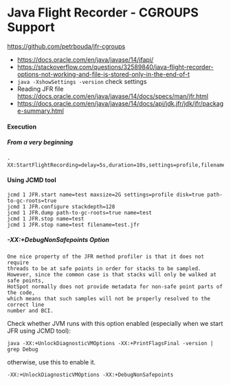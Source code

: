 # Java Flight Recorder - CGROUPS Support

https://github.com/petrbouda/jfr-cgroups

- https://docs.oracle.com/en/java/javase/14/jfapi/
- https://stackoverflow.com/questions/32589840/java-flight-recorder-options-not-working-and-file-is-stored-only-in-the-end-of-t
- `java -XshowSettings -version` check settings
- Reading JFR file https://docs.oracle.com/en/java/javase/14/docs/specs/man/jfr.html
- https://docs.oracle.com/en/java/javase/14/docs/api/jdk.jfr/jdk/jfr/package-summary.html

#### Execution

##### From a very beginning 

```
-XX:StartFlightRecording=delay=5s,duration=10s,settings=profile,filename=test.jfr
```

#### Using JCMD tool

```
jcmd 1 JFR.start name=test maxsize=2G settings=profile disk=true path-to-gc-roots=true
jcmd 1 JFR.configure stackdepth=128
jcmd 1 JFR.dump path-to-gc-roots=true name=test
jcmd 1 JFR.stop name=test
jcmd 1 JFR.stop name=test filename=test.jfr
```

##### -XX:+DebugNonSafepoints Option 

```
One nice property of the JFR method profiler is that it does not require 
threads to be at safe points in order for stacks to be sampled. 
However, since the common case is that stacks will only be walked at safe points, 
HotSpot normally does not provide metadata for non-safe point parts of the code, 
which means that such samples will not be properly resolved to the correct line 
number and BCI. 
```

Check whether JVM runs with this option enabled (especially when we start JFR using JCMD tool):
```
java -XX:+UnlockDiagnosticVMOptions -XX:+PrintFlagsFinal -version | grep Debug
```
otherwise, use this to enable it.
```
-XX:+UnlockDiagnosticVMOptions -XX:+DebugNonSafepoints
```